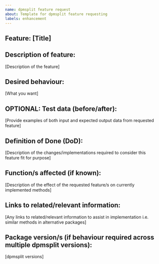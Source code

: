 ```yaml
---
name: dpmsplit feature request
about: Template for dpmsplit feature requesting
labels: enhancement
---
```


## Feature: [Title]

## Description of feature:

[Description of the feature]

## Desired behaviour:

[What you want]

## OPTIONAL: Test data (before/after):

[Provide examples of both input and expected output data from requested feature]

## Definition of Done (DoD):

[Description of the changes/implementations required to consider this feature fit for purpose]

## Function/s affected (if known):

[Description of the effect of the requested feature/s on currently implemented methods]

## Links to related/relevant information:

[Any links to related/relevant information to assist in implementation i.e. similar methods in alternative packages]

## Package version/s (if behaviour required across multiple dpmsplit versions):

[dpmsplit versions]
